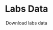 ---
#type: dataset
title: Labs Data
subtitle: Download labs data
category: Labs
order: 1
release: paper-01
file_url: "/data/index.html#"
---